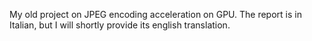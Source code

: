 My old project on JPEG encoding acceleration on GPU. The report is in Italian, but I will shortly provide its english translation.
